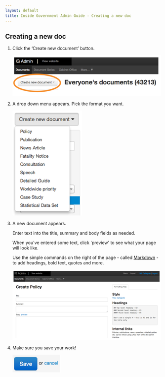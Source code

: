 ```yaml
---
layout: default
title: Inside Government Admin Guide - Creating a new doc
---
```


## Creating a new doc

1. Click the ‘Create new document’ button.

	![Create new document 1](creating-a-new-doc-1.png)
	

2. A drop down menu appears. Pick the format you want.

	![Create new document 2](creating-a-new-doc-2.png)
	
3. A new document appears.

	Enter text into the title, summary and body fields as needed.
	
	When you've entered some text, click 'preview' to see what your page will look like.
	
	Use the simple commands on the right of the page - called [Markdown](/inside-government-admin-guide/first-steps/markdown.html) - to add headings, bold text, quotes and more.

	![Create new document 3](creating-a-new-doc-3.png)
	
4. Make sure you save your work!

	![Create new document 4](creating-a-new-doc-4.png)


